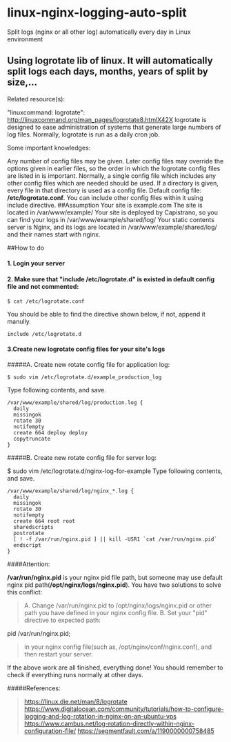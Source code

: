 # linux-nginx-logging-auto-split
Split logs (nginx or all other log) automatically every day in Linux environment

## Using logrotate lib of linux. It will automatically split logs each days, months, years of split by size,...

Related resource(s):

"linuxcommand: logrotate": http://linuxcommand.org/man_pages/logrotate8.htmlX42X
logrotate is designed to ease administration of systems that generate large numbers of log files. Normally, logrotate is run as a daily cron job.

Some important knowledges:

Any number of config files may be given. Later config files may override the options given in earlier files, so the order in which the logrotate config files are listed in is important. Normally, a single config file which includes any other config files which are needed should be used. If a directory is given, every file in that directory is used as a config file.
Default config file: <b>/etc/logrotate.conf</b>. You can include other config files within it using include directive.
##Assumption
Your site is example.com
The site is located in /var/www/example/
Your site is deployed by Capistrano, so you can find your logs in /var/www/example/shared/log/
Your static contents server is Nginx, and its logs are located in /var/www/example/shared/log/ and their names start with nginx.

##How to do

#### 1. Login your server

#### 2. Make sure that "include /etc/logrotate.d" is existed in default config file and not commented:
```linux
$ cat /etc/logrotate.conf
```
You should be able to find the directive shown below, if not, append it manully.
```linux
include /etc/logrotate.d
```
#### 3.Create new logrotate config files for your site's logs
#####A. Create new rotate config file for application log:
```linux
$ sudo vim /etc/logrotate.d/example_production_log
```

Type following contents, and save.

```linux
/var/www/example/shared/log/production.log {
  daily
  missingok
  rotate 30
  notifempty
  create 664 deploy deploy
  copytruncate
}
```
#####B. Create new rotate config file for server log:

$ sudo vim /etc/logrotate.d/nginx-log-for-example
Type following contents, and save.

```linux
/var/www/example/shared/log/nginx_*.log {
  daily
  missingok
  rotate 30
  notifempty
  create 664 root root
  sharedscripts
  postrotate
  [ ! -f /var/run/nginx.pid ] || kill -USR1 `cat /var/run/nginx.pid`
  endscript
}
```
####Attention:

<b>/var/run/nginx.pid</b> is your nginx pid file path, but someone may use default nginx pid path(<b>/opt/nginx/logs/nginx.pid</b>). You have two solutions to solve this conflict:

> A. Change /var/run/nginx.pid to /opt/nginx/logs/nginx.pid or other path you have defined in your nginx config file.
> B. Set your "pid" directive to expected path:

pid /var/run/nginx.pid;

> in your nginx config file(such as, /opt/nginx/conf/nginx.conf), and then restart your server.

If the above work are all finished, everything done! You should remember to check if everything runs normally at other days.


#####References:
> https://linux.die.net/man/8/logrotate
https://www.digitalocean.com/community/tutorials/how-to-configure-logging-and-log-rotation-in-nginx-on-an-ubuntu-vps
https://www.cambus.net/log-rotation-directly-within-nginx-configuration-file/
https://segmentfault.com/a/1190000000758485
